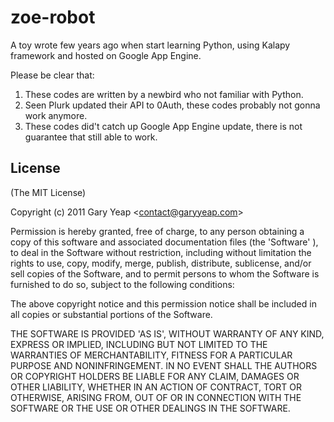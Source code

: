 zoe-robot
=========

A toy wrote few years ago when start learning Python, using Kalapy framework and hosted on Google App Engine.


Please be clear that:
  1. These codes are written by a newbird who not familiar with Python.
  2. Seen Plurk updated their API to 0Auth, these codes probably not gonna work anymore. 
  3. These codes did't catch up Google App Engine update, there is not guarantee that still able to work.

## License

(The MIT License)

Copyright (c) 2011 Gary Yeap &lt;contact@garyyeap.com&gt;

Permission is hereby granted, free of charge, to any person obtaining
a copy of this software and associated documentation files (the
'Software' ), to deal in the Software without restriction, including
without limitation the rights to use, copy, modify, merge, publish,
distribute, sublicense, and/or sell copies of the Software, and to
permit persons to whom the Software is furnished to do so, subject to
the following conditions:

The above copyright notice and this permission notice shall be
included in all copies or substantial portions of the Software.

THE SOFTWARE IS PROVIDED 'AS IS', WITHOUT WARRANTY OF ANY KIND,
EXPRESS OR IMPLIED, INCLUDING BUT NOT LIMITED TO THE WARRANTIES OF
MERCHANTABILITY, FITNESS FOR A PARTICULAR PURPOSE AND NONINFRINGEMENT.
IN NO EVENT SHALL THE AUTHORS OR COPYRIGHT HOLDERS BE LIABLE FOR ANY
CLAIM, DAMAGES OR OTHER LIABILITY, WHETHER IN AN ACTION OF CONTRACT,
TORT OR OTHERWISE, ARISING FROM, OUT OF OR IN CONNECTION WITH THE
SOFTWARE OR THE USE OR OTHER DEALINGS IN THE SOFTWARE.
